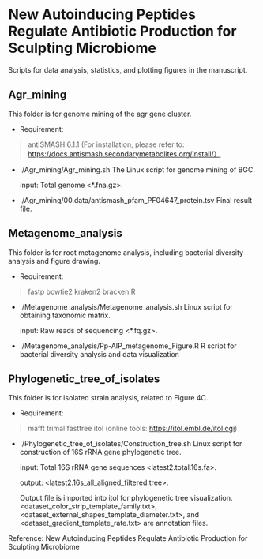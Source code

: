 # New Autoinducing Peptides Regulate Antibiotic Production for Sculpting Microbiome

Scripts for data analysis, statistics, and plotting figures in the manuscript.

## Agr_mining
This folder is for genome mining of the agr gene cluster.

- Requirement:
>antiSMASH 6.1.1 (For installation, please refer to: https://docs.antismash.secondarymetabolites.org/install/）

- ./Agr_mining/Agr_mining.sh
The Linux script for genome mining of BGC.

  input: Total genome <*.fna.gz>.

- ./Agr_mining/00.data/antismash_pfam_PF04647_protein.tsv
Final result file.

## Metagenome_analysis
This folder is for root metagenome analysis, including bacterial diversity analysis and figure drawing.

- Requirement:
>fastp 
>bowtie2
>kraken2
>bracken
>R

- ./Metagenome_analysis/Metagenome_analysis.sh
Linux script for obtaining taxonomic matrix.

  input: Raw reads of sequencing <*.fq.gz>.

- ./Metagenome_analysis/Pp-AIP_metagenome_Figure.R
R script for bacterial diversity analysis and data visualization

## Phylogenetic_tree_of_isolates
This folder is for isolated strain analysis, related to Figure 4C.

- Requirement:
>mafft 
>trimal
>fasttree
>itol (online tools: https://itol.embl.de/itol.cgi)

- ./Phylogenetic_tree_of_isolates/Construction_tree.sh
Linux script for construction of 16S rRNA gene phylogenetic tree.

  input: Total 16S rRNA gene sequences <latest2.total.16s.fa>.

  output: <latest2.16s_all_aligned_filtered.tree>.

  Output file is imported into itol for phylogenetic tree visualization. <dataset_color_strip_template_family.txt>, <dataset_external_shapes_template_diameter.txt>, and <dataset_gradient_template_rate.txt> are annotation files.



Reference: New Autoinducing Peptides Regulate Antibiotic Production for Sculpting Microbiome
